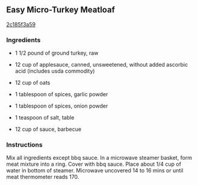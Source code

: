 ## Easy Micro-Turkey Meatloaf

[2c185f3a59](http://www.food.com/recipe/easy-micro-turkey-meatloaf-209984)

### Ingredients

 - 1 1/2 pound of ground turkey, raw

 - 12 cup of applesauce, canned, unsweetened, without added ascorbic acid (includes usda commodity)

 - 12 cup of oats

 - 1 tablespoon of spices, garlic powder

 - 1 tablespoon of spices, onion powder

 - 1 teaspoon of salt, table

 - 12 cup of sauce, barbecue

### Instructions

Mix all ingredients except bbq sauce. In a microwave steamer basket, form meat mixture into a ring. Cover with bbq sauce. Place about 1/4 cup of water in bottom of steamer. Microwave uncovered 14 to 16 mins or until meat thermometer reads 170.